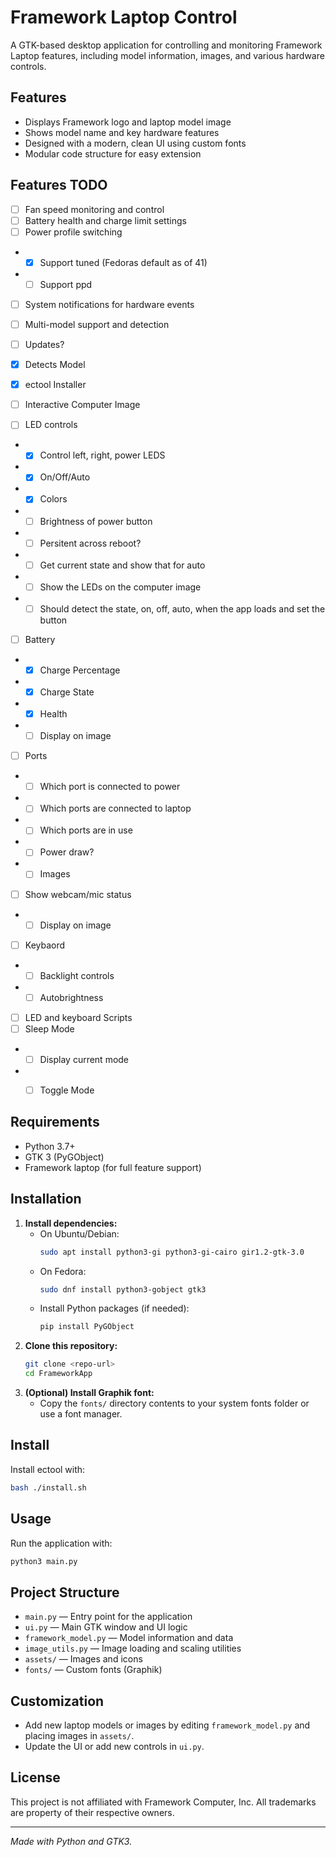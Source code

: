 # Framework Laptop Control

A GTK-based desktop application for controlling and monitoring Framework Laptop features, including model information, images, and various hardware controls.

## Features
- Displays Framework logo and laptop model image
- Shows model name and key hardware features
- Designed with a modern, clean UI using custom fonts
- Modular code structure for easy extension

## Features TODO

- [ ] Fan speed monitoring and control
- [ ] Battery health and charge limit settings
- [ ] Power profile switching
- - [X] Support tuned (Fedoras default as of 41)
- - [ ] Support ppd
- [ ] System notifications for hardware events
- [ ] Multi-model support and detection
- [ ] Updates?


- [X] Detects Model
- [X] ectool Installer
- [ ] Interactive Computer Image
- [ ] LED controls
- - [X] Control left, right, power LEDS
- - [X] On/Off/Auto
- - [X] Colors
- - [ ] Brightness of power button
- - [ ] Persitent across reboot?
- - [ ] Get current state and show that for auto
- - [ ] Show the LEDs on the computer image
- - [ ] Should detect the state, on, off, auto, when the app loads and set the button 
- [ ] Battery
- - [X] Charge Percentage
- - [X] Charge State
- - [X] Health
- - [ ] Display on image
- [ ] Ports
- - [ ] Which port is connected to power
- - [ ] Which ports are connected to laptop
- - [ ] Which ports are in use
- - [ ] Power draw?
- - [ ] Images
- [ ] Show webcam/mic status
- - [ ] Display on image
- [ ] Keybaord
- - [ ] Backlight controls
- - [ ] Autobrightness
- [ ] LED and keyboard Scripts
- [ ] Sleep Mode
- - [ ] Display current mode
- - [ ] Toggle Mode


## Requirements
- Python 3.7+
- GTK 3 (PyGObject)
- Framework laptop (for full feature support)

## Installation
1. **Install dependencies:**
   - On Ubuntu/Debian:
     ```sh
     sudo apt install python3-gi python3-gi-cairo gir1.2-gtk-3.0
     ```
   - On Fedora:
     ```sh
     sudo dnf install python3-gobject gtk3
     ```
   - Install Python packages (if needed):
     ```sh
     pip install PyGObject
     ```
2. **Clone this repository:**
   ```sh
   git clone <repo-url>
   cd FrameworkApp
   ```
3. **(Optional) Install Graphik font:**
   - Copy the `fonts/` directory contents to your system fonts folder or use a font manager.

## Install
Install ectool with:
```sh
bash ./install.sh
```

## Usage
Run the application with:
```sh
python3 main.py
```

## Project Structure
- `main.py` — Entry point for the application
- `ui.py` — Main GTK window and UI logic
- `framework_model.py` — Model information and data
- `image_utils.py` — Image loading and scaling utilities
- `assets/` — Images and icons
- `fonts/` — Custom fonts (Graphik)

## Customization
- Add new laptop models or images by editing `framework_model.py` and placing images in `assets/`.
- Update the UI or add new controls in `ui.py`.

## License
This project is not affiliated with Framework Computer, Inc. All trademarks are property of their respective owners.

---
*Made with Python and GTK3.*

